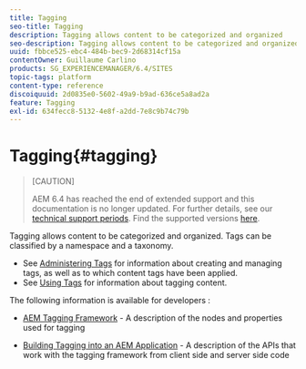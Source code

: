 ```yaml
---
title: Tagging
seo-title: Tagging
description: Tagging allows content to be categorized and organized
seo-description: Tagging allows content to be categorized and organized
uuid: fbbce525-ebc4-484b-bec9-2d68314cf15a
contentOwner: Guillaume Carlino
products: SG_EXPERIENCEMANAGER/6.4/SITES
topic-tags: platform
content-type: reference
discoiquuid: 2d0835e0-5602-49a9-b9ad-636ce5a8ad2a
feature: Tagging
exl-id: 634fecc8-5132-4e8f-a2dd-7e8c9b74c79b
---
```

# Tagging{#tagging}

>[CAUTION]
>
>AEM 6.4 has reached the end of extended support and this documentation is no longer updated. For further details, see our [technical support periods](https://helpx.adobe.com/support/programs/eol-matrix.html). Find the supported versions [here](https://experienceleague.adobe.com/docs/).

Tagging allows content to be categorized and organized. Tags can be classified by a namespace and a taxonomy.

* See [Administering Tags](/help/sites-administering/tags.md) for information about creating and managing tags, as well as to which content tags have been applied.
* See [Using Tags](/help/sites-authoring/tags.md) for information about tagging content.

The following information is available for developers :

* [AEM Tagging Framework](/help/sites-developing/framework.md) - A description of the nodes and properties used for tagging

* [Building Tagging into an AEM Application](/help/sites-developing/building.md) - A description of the APIs that work with the tagging framework from client side and server side code
